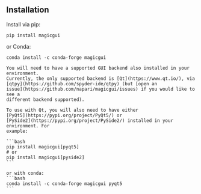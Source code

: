 ## Installation

Install via pip:

```shell
pip install magicgui
```

or Conda:

```shell
conda install -c conda-forge magicgui
```

````{important}
You will need to have a supported GUI backend also installed in your environment.
Currently, the only supported backend is [Qt](https://www.qt.io/), via
[qtpy](https://github.com/spyder-ide/qtpy) (but [open an
issue](https://github.com/napari/magicgui/issues) if you would like to see a
different backend supported).

To use with Qt, you will also need to have either
[PyQt5](https://pypi.org/project/PyQt5/) or
[PySide2](https://pypi.org/project/PySide2/) installed in your environment. For
example:

```bash
pip install magicgui[pyqt5]
# or
pip install magicgui[pyside2]
```

or with conda:
```bash
conda install -c conda-forge magicgui pyqt5
```
````
